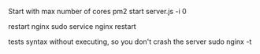 Start with max number of cores
pm2 start server.js -i 0

restart nginx
sudo service nginx restart

tests syntax without executing, so you don't crash the server
sudo nginx -t
